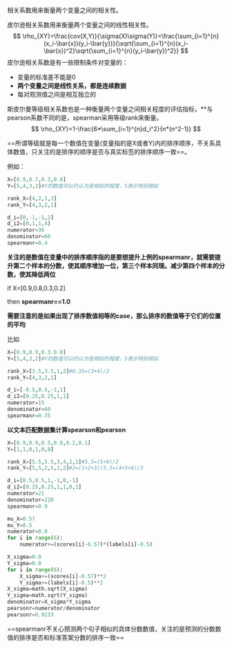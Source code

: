 相关系数用来衡量两个变量之间的相关性。

皮尔逊相关系数用来衡量两个变量之间的线性相关性。
$$
\rho_{XY}=\frac{cov(X,Y)}{\sigma(X)\sigma(Y)}=\frac{\sum_{i=1}^{n}(x_i-\bar{x})(y_i-\bar{y})}{\sqrt{\sum_{i=1}^{n}(x_i-\bar{x})^2}\sqrt{\sum_{i=1}^{n}(y_i-\bar{y})^2}}
$$
皮尔逊相关系数是有一些限制条件对变量的：

- 变量的标准差不能是0
- **两个变量之间是线性关系，都是连续数据**
- 每对观测值之间是相互独立的

斯皮尔曼等级相关系数也是一种衡量两个变量之间相关程度的评估指标，**与pearson系数不同的是，spearman采用等级rank来衡量。
$$
\rho_{XY}=1-\frac{6*\sum_{i=1}^{n}d_i^2}{n*(n^2-1)}
$$




==所谓等级就是每一个数值在变量(变量指的是X或者Y)内的排序顺序，不关系具体数值，只关注的是排序的顺序是否与真实标签的排序顺序一致==。

例如：

```python
X=[0.9,0.7,0.3,0.8]
Y=[5,4,3,2]#Y的数值可以仍认为是相似的程度，5表示特别相似

rank_X=[4,2,1,3]
rank_Y=[4,3,2,1]

d_i=[0,-1,-1,2]
d_i2=[0,1,1,4]
numerator=36
denominator=60
spearmanr=0.4
```

**关注的是数值在变量中的排序顺序指的是要想提升上例的spearmanr，就需要提升第二个样本的分数，使其顺序增加一位，第三个样本同理。减少第四个样本的分数，使其降低两位**

if X=[0.9,0.8,0.3,0.2]

then **spearmanr==1.0**

**需要注意的是如果出现了排序数值相等的case，那么排序的数值等于它们的位置的平均**

比如

```python
X=[0.9,0.9,0.3.0.8]
Y=[5,4,3,2]#Y的数值可以仍认为是相似的程度，5表示特别相似

rank_X=[3.5,3.5,1,2]#0.35=(3+4)/2
rank_Y=[4,3,2,1]

d_i=[-0.5,0.5,-1,1]
d_i2=[0.25,0.25,1,1]
numerator=15
denominator=60
spearmanr=0.75
```

**以文本匹配数据集计算spearson和pearson**

```python
X=[0.9,0.9,0.5,0.8,0.2,0.1]
Y=[1,1,0,1,0,0]

rank_X=[5.5,5.5,3,4,2,1]#5.5=(5+6)/2
rank_Y=[5,5,2,5,2,2]#2=(1+2+3)/3,5=(4+5+6)/3

d_i=[0.5,0.5,1,-1,0,-1]
d_i2=[0.25,0.25,1,1,0,1]
numerator=21
denominator=210
spearmanr=0.9

mu_X=0.57
mu_Y=0.5
numerator=0.0
for i in range(6):
    numerator+=(scores[i]-0.57)*(labels[i]-0.5)

X_sigma=0.0
Y_sigma=0.0
for i in range(6):
    X_sigma+=(scores[i]-0.57)**2
    Y_sigma+=(labels[i]-0.5)**2
X_sigma=math.sqrt(X_sigma)
Y_sigma=math.sqrt(Y_sigma)
denominator=X_sigma*Y_sigma
pearsonr=numerator/denominator
pearsonr=0.9233
```

==spearmanr不关心预测两个句子相似的具体分数数值，关注的是预测的分数数值的排序是否和标准答案分数的排序一致==



